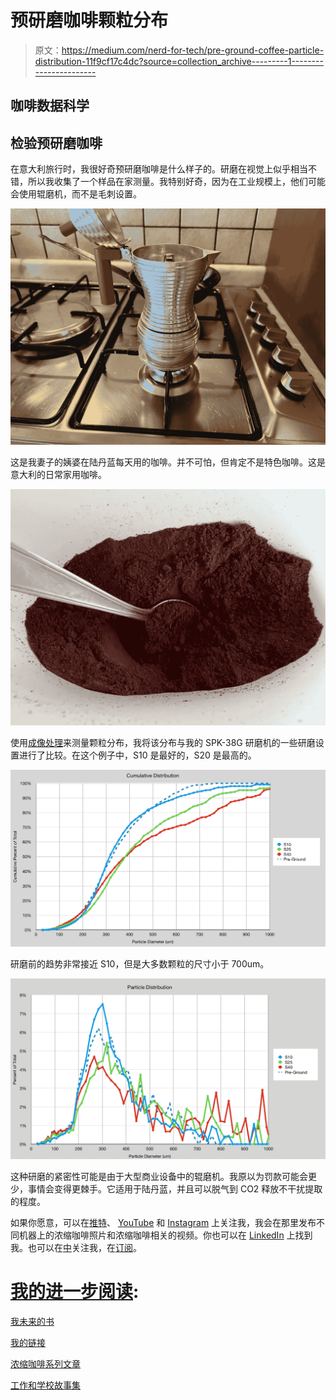 # 预研磨咖啡颗粒分布

> 原文：<https://medium.com/nerd-for-tech/pre-ground-coffee-particle-distribution-11f9cf17c4dc?source=collection_archive---------1----------------------->

## 咖啡数据科学

## 检验预研磨咖啡

在意大利旅行时，我很好奇预研磨咖啡是什么样子的。研磨在视觉上似乎相当不错，所以我收集了一个样品在家测量。我特别好奇，因为在工业规模上，他们可能会使用辊磨机，而不是毛刺设置。

![](img/6921899dfec6cbf983db1284df7ab672.png)

这是我妻子的姨婆在陆丹蓝每天用的咖啡。并不可怕，但肯定不是特色咖啡。这是意大利的日常家用咖啡。

![](img/8c4baab8de5e4e715081f63ed38ac8a7.png)

使用[成像处理](/nerd-for-tech/measuring-coffee-grind-distribution-d37a39ffc215)来测量颗粒分布，我将该分布与我的 SPK-38G 研磨机的一些研磨设置进行了比较。在这个例子中，S10 是最好的，S20 是最高的。

![](img/9dd3d990a2ed0406f8089948f4814f9e.png)

研磨前的趋势非常接近 S10，但是大多数颗粒的尺寸小于 700um。

![](img/0407641178ef3a6ab3b01d8bc0953a2f.png)

这种研磨的紧密性可能是由于大型商业设备中的辊磨机。我原以为罚款可能会更少，事情会变得更棘手。它适用于陆丹蓝，并且可以脱气到 CO2 释放不干扰提取的程度。

如果你愿意，可以在[推特](https://mobile.twitter.com/espressofun?source=post_page---------------------------)、 [YouTube](https://m.youtube.com/channel/UClgcmAtBMTmVVGANjtntXTw?source=post_page---------------------------) 和 [Instagram](https://www.instagram.com/espressofun/) 上关注我，我会在那里发布不同机器上的浓缩咖啡照片和浓缩咖啡相关的视频。你也可以在 [LinkedIn](https://www.linkedin.com/in/dr-robert-mckeon-aloe-01581595) 上找到我。也可以在[中](https://towardsdatascience.com/@rmckeon/follow)关注我，在[订阅](https://rmckeon.medium.com/subscribe)。

# [我的进一步阅读](https://rmckeon.medium.com/story-collection-splash-page-e15025710347):

[我未来的书](https://www.kickstarter.com/projects/espressofun/engineering-better-espresso-data-driven-coffee)

[我的链接](https://rmckeon.medium.com/my-links-5de9eb69c26b?source=your_stories_page----------------------------------------)

[浓缩咖啡系列文章](https://rmckeon.medium.com/a-collection-of-espresso-articles-de8a3abf9917?postPublishedType=repub)

[工作和学校故事集](https://rmckeon.medium.com/a-collection-of-work-and-school-stories-6b7ca5a58318?source=your_stories_page-------------------------------------)